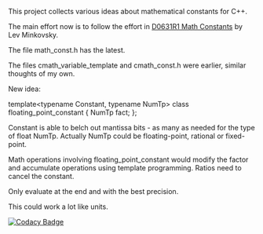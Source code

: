 This project collects various ideas about mathematical constants for C++.

The main effort now is to follow the effort in
[D0631R1 Math Constants](http://www.open-std.org/jtc1/sc22/wg21/docs/papers/2017/p0631r0.pdf) by Lev Minkovsky.

The file math_const.h has the latest.

The files cmath_variable_template and cmath_const.h were earlier, similar thoughts of my own.


New idea:

template<typename Constant, typename NumTp>
  class floating_point_constant
  {
    NumTp fact;
  };

Constant is able to belch out mantissa bits - as many as needed for the type of float NumTp.
Actually NumTp could be floating-point, rational or fixed-point.

Math operations involving floating_point_constant would modify the factor and accumulate operations
using template programming.
Ratios need to cancel the constant.

Only evaluate at the end and with the best precision.

This could work a lot like units.

[![Codacy Badge](https://api.codacy.com/project/badge/Grade/221f0486a7304f0abb963cbcf910c922)](https://www.codacy.com/app/emsr/cxx_math_const?utm_source=github.com&amp;utm_medium=referral&amp;utm_content=emsr/cxx_math_const&amp;utm_campaign=Badge_Grade)
